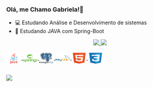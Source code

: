 ### Olá, me Chamo Gabriela!👋

- 💻 Estudando Análise e Desenvolvimento de sistemas
- 🌱 Estudando JAVA com Spring-Boot

<div align="center">
  <a href="https://github.com/gabrielafreitasilva">
  <img height="180em" src="https://github-readme-stats.vercel.app/api?username=gabrielafreitasilva&show_icons=true&theme=highcontrast&include_all_commits=true&count_private=true"/>
  <img height="180em" src="https://github-readme-stats.vercel.app/api/top-langs/?username=gabrielafreitasilva&layout=compact&langs_count=7&theme=highcontrast"/>
</div>

<div style="display: inline_block"><br>
    <img align="center" alt="Gabi-Java" height="30" width="40" src="https://raw.githubusercontent.com/devicons/devicon/master/icons/java/java-original-wordmark.svg" />
    <img align="center" alt="Gabi-Java" height="30" width="40"  src="https://raw.githubusercontent.com/devicons/devicon/master/icons/spring/spring-original-wordmark.svg" />          
    <img align="center" alt="Gabi-Java" height="30" width="40" src="https://raw.githubusercontent.com/devicons/devicon/master/icons/postgresql/postgresql-original-wordmark.svg" />     
    <img align="center" alt="Gabi-Java" height="30" width="40" src="https://raw.githubusercontent.com/devicons/devicon/master/icons/mysql/mysql-original-wordmark.svg" />
    <img align="center" alt="Gabi-Java" height="30" width="40" src="https://raw.githubusercontent.com/devicons/devicon/master/icons/html5/html5-original.svg" />
    <img align="center" alt="Gabi-Java" height="30" width="40" src="https://raw.githubusercontent.com/devicons/devicon/master/icons/css3/css3-original.svg" />   
</div>

##
<div>
<a href="https://www.linkedin.com/in/gabriela-freitas-90303aa7/" target="_blank"><img src="https://img.shields.io/badge/-LinkedIn-%230077B5?style=for-the-badge&logo=linkedin&logoColor=white" target="_blank"></a>
</div>
